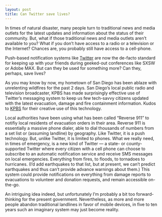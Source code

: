 ```yaml
---
layout: post
title: Can Twitter save lives?
---
```


In times of natural disaster, many people turn to traditional news and media outlets for the latest updates and information about the status of their community. But, what if those traditional news and media outlets aren’t available to you? What if you don’t have access to a radio or a television or the Internet? Chances are, you probably still have access to a cell-phone.

Push-based notification systems like [Twitter](http://www.twitter.com) are now the de-facto standard for keeping up with your friends during geeked-out conferences like SXSW or Adobe MAX. But can they be used for something more? Can they, perhaps, save lives?

As you may know by now, my hometown of San Diego has been ablaze with unrelenting wildfires for the past 2 days. San Diego’s local public radio and television broadcaster, KPBS has made surprisingly effective use of Twitter’s messaging system to keep us few tech-savvy citizens updated with the latest evacuation, damage and fire containment information. Kudos to [KPBS](http://www.kpbs.org) for their creative use of this technology.

Local authorities have been using what has been called “Reverse 911” to notifiy local residents of evacuation orders in their area. Reverse 911 is essentially a massive phone dialer, able to dial thousands of numbers from a set list or (assuming landline) by geography. Like Twitter, it is a push technology. But, unlike Twitter, it is limited to phones. What we really need, in times of emergency, is a new kind of Twitter — a state- or county-supported Twitter where every citizen with a cell phone can choose to subscribe to an automatic notification service and receive SMS messages on local emergencies. Everything from fires, to floods, to tornadoes to hurricanes. (I’d add earthquakes to that list, but at present, we can’t predict earthquakes and thus can’t provide advance warnings about them.) This system could provide notifications on everything from damage reports to evacuations to volunteer and donation requests, and remain accessible on-the-go.

An intriguing idea indeed, but unfortunately I’m probably a bit too forward-thinking for the present government. Nevertheless, as more and more people abandon traditional landlines in favor of mobile devices, in five to ten years such an imaginary system may just become reality.
